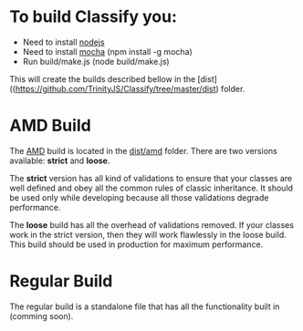 # To build Classify you: #

* Need to install [nodejs](http://nodejs.org)
* Need to install [mocha](http://visionmedia.github.com/mocha/) (npm install -g mocha)
* Run build/make.js (node build/make.js)

This will create the builds described bellow in the [dist]((https://github.com/TrinityJS/Classify/tree/master/dist) folder.

# AMD Build #

The [AMD](https://github.com/amdjs/amdjs-api/wiki/AMD) build is located in the [dist/amd](https://github.com/TrinityJS/Classify/tree/master/dist/amd) folder.
There are two versions available: __strict__ and __loose__.

The __strict__ version has all kind of validations to ensure that your classes are well defined and obey all the common rules of classic inheritance.
It should be used only while developing because all those validations degrade performance.

The __loose__ build has all the overhead of validations removed. If your classes work in the strict version, then they will work flawlessly in the loose build. This build should be used in production for maximum performance.

# Regular Build #

The regular build is a standalone file that has all the functionality built in (comming soon).
